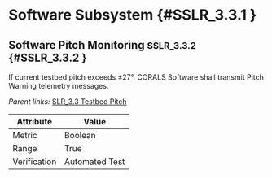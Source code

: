 # Software Subsystem {#SSLR_3.3.1 }

## Software Pitch Monitoring <small>SSLR_3.3.2</small> {#SSLR_3.3.2 }

If current testbed pitch exceeds ±27°, CORALS Software shall transmit Pitch Warning telemetry messages.

*Parent links:* [SLR_3.3 Testbed Pitch](SLR_3.html#SLR_3.3)

| Attribute | Value |
| --------- | ----- |
| Metric | Boolean |
| Range | True |
| Verification | Automated Test |


